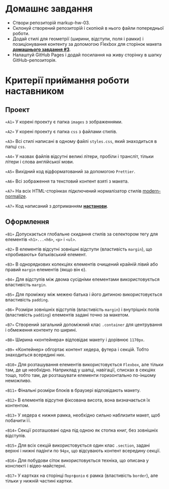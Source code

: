 # Домашнє завдання

- Створи репозиторій markup-hw-03.
- Склонуй створений репозиторій і скопіюй в нього файли попередньої роботи.
- Додай стилі для геометрії (ширини, відступи, поля і рамки) і позиціонування контенту за допомогою Flexbox для сторінок макета **[домашнього завдання #3](<https://www.figma.com/file/3lQQ9l3yQYngZaAsfPkRSL/Web-Studio-(Version-2.1)-(Copy)?node-id=1%3A95>)**.
- Налаштуй GitHub Pages і додай посилання на живу сторінку в шапку GitHub-репозиторія.

# Критерії приймання роботи наставником

## Проект

`«A1»` У корені проекту є папка `images` з зображеннями.

`«A2»` У корені проекту є папка `css` з файлами стилів.

`«A3»` Всі стилі написані в одному файлі `styles.css`, який знаходиться в папці `css`.

`«A4»` У назвах файлів відсутні великі літери, пробіли і трансліт, тільки літери і слова англійської мови.

`«A5»` Вихідний код відформатований за допомогою `Prettier`.

`«A6»` Всі зображення та текстовий контент взяті з макета.

`«A7»` На всіх HTML-сторінках підключений нормалізатор стилів [modern-normalize](https://github.com/sindresorhus/modern-normalize).

`«A7»` Код написаний з дотриманням **[настанови](https://codeguide.co/)**.

## Оформлення

`«B1»` Допускається глобальне скидання стилів за селектором тегу для елементів `<h1>...<h6>`, `<p>` і `<ul>`.

`«B2»` В елементів відсутні зовнішні відступи (властивість `margin`), що «пробивають» батьківський елемент.

`«B3»` В однорядкових колекціях елементів очищений крайній лівий або правий `margin` елементів (якщо він є).

`«B4»` Для відступів між двома сусідніми елементами використовується властивість `margin`.

`«B5»` Для проміжку між межею батька і його дитиною використовується властивість `padding`.

`«B6»` Розміри зовнішніх відступів (властивість `margin`) і внутрішніх полів (властивість `padding`) елементів задані точно за макетом.

`«B7»` Створений загальний допоміжний клас `.container` для центрування і обмеження контенту по ширині.

`«B8»` Ширина «контейнера» відповідає макету і дорівнює `1170px`.

`«B9»` «Контейнер» обгортає контент хедера, футера і секцій. Тобто знаходиться всередині них.

`«B10»` Для розташування елементів використовується `Flexbox`, але тільки там, де це необхідно. Наприклад у шапці, навігації, списках в секціях тощо, тобто там, де розташувати елементи горизонтально по-іншому неможливо.

`«B11»` Фінальні розміри блоків в браузері відповідають макету.

`«B12»` В елементів відсутня фіксована висота, вона визначається їх контентом.

`«B13»` У хедера є нижня рамка, необхідно сильно наблизити макет, щоб побачити її.

`«B14»` Секції розташовані одна під одною як стопка книг, без зовнішніх відступів.

`«B15»` Для всіх секцій використовується один клас `.section`, задані верхні і нижні падінги по `94px`, що відсувають контент всередину секції.

`«B16»` Для побудови сіток використовується техніка, що описана у конспекті і відео-майстерні.

`«B17»` У картках на сторінці `Портфоліо` є рамка (властивість `border`), але тільки у нижній частині картки.
